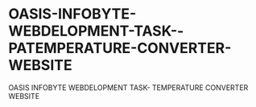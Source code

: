 # OASIS-INFOBYTE-WEBDELOPMENT-TASK--PATEMPERATURE-CONVERTER-WEBSITE
OASIS INFOBYTE WEBDELOPMENT TASK- TEMPERATURE CONVERTER WEBSITE
